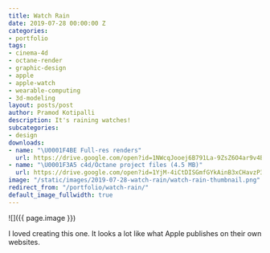 ```yaml
---
title: Watch Rain
date: 2019-07-28 00:00:00 Z
categories:
- portfolio
tags:
- cinema-4d
- octane-render
- graphic-design
- apple
- apple-watch
- wearable-computing
- 3d-modeling
layout: posts/post
author: Pramod Kotipalli
description: It's raining watches!
subcategories:
- design
downloads:
- name: "\U0001F4BE Full-res renders"
  url: https://drive.google.com/open?id=1NWcqJooej6B791La-9ZsZ6O4ar9v4Bvm
- name: "\U0001F3A5 c4d/Octane project files (4.5 MB)"
  url: https://drive.google.com/open?id=1YjM-4iCtDISGmfGYkAinB3xCHavzP3rm
image: "/static/images/2019-07-28-watch-rain/watch-rain-thumbnail.png"
redirect_from: "/portfolio/watch-rain/"
default_image_fullwidth: true
---
```


![]({{ page.image }})

I loved creating this one. It looks a lot like what Apple
publishes on their own websites.
